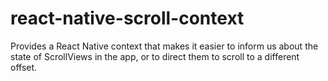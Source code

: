 # react-native-scroll-context
Provides a React Native context that makes it easier to inform us about the state of ScrollViews in the app, or to direct them to scroll to a different offset.
